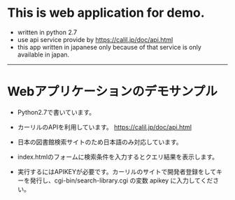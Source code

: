 # This is web application for demo.

- written in python 2.7
- use api service provide by https://calil.jp/doc/api.html
- this app written in japanese only because of that service is only available in japan.

----

# Webアプリケーションのデモサンプル

- Python2.7で書いています。
- カーリルのAPIを利用しています。  https://calil.jp/doc/api.html
- 日本の図書館検索サイトのため日本語のみ対応しています。

- index.htmlのフォームに検索条件を入力するとクエリ結果を表示します。

- 実行するにはAPIKEYが必要です。カーリルのサイトで開発者登録をしてキーを発行し、cgi-bin/search-library.cgi の変数 apikey に入力してください。

